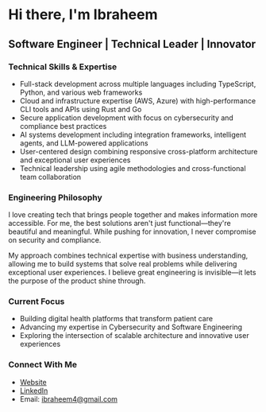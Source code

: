 # Hi there, I'm Ibraheem

## Software Engineer | Technical Leader | Innovator

### Technical Skills & Expertise

- Full-stack development across multiple languages including TypeScript, Python, and various web frameworks
- Cloud and infrastructure expertise (AWS, Azure) with high-performance CLI tools and APIs using Rust and Go
- Secure application development with focus on cybersecurity and compliance best practices
- AI systems development including integration frameworks, intelligent agents, and LLM-powered applications
- User-centered design combining responsive cross-platform architecture and exceptional user experiences
- Technical leadership using agile methodologies and cross-functional team collaboration

### Engineering Philosophy

I love creating tech that brings people together and makes information more accessible. For me, the best solutions aren't just functional—they're beautiful and meaningful. While pushing for innovation, I never compromise on security and compliance.

My approach combines technical expertise with business understanding, allowing me to build systems that solve real problems while delivering exceptional user experiences. I believe great engineering is invisible—it lets the purpose of the product shine through.

### Current Focus

- Building digital health platforms that transform patient care
- Advancing my expertise in Cybersecurity and Software Engineering 
- Exploring the intersection of scalable architecture and innovative user experiences

### Connect With Me

- [Website](https://www.ibraheem.com)
- [LinkedIn](https://www.linkedin.com/in/ibraheem4/)
- Email: ibraheem4@gmail.com
